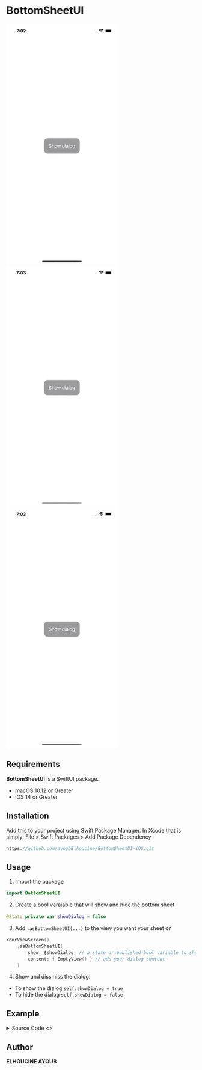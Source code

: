 # BottomSheetUI

![](demo_one.gif)    ![](demo_three.gif) 
![](demo_two.gif)


## Requirements 

**BottomSheetUI** is a SwiftUI package.

* macOS 10.12 or Greater 
* iOS 14 or Greater 


## Installation
Add this to your project using Swift Package Manager. In Xcode that is simply: File > Swift Packages > Add Package Dependency 
```swift
https://github.com/ayoubElhoucine/BottomSheetUI-iOS.git
```

## Usage
1. Import the package
```swift
import BottomSheetUI
```
2. Create a bool varaiable that will show and hide the bottom sheet
```swift
@State private var showDialog = false
```
3. Add `.asBottomSheetUI(...)` to the view you want your sheet on
```swift
YourViewScreen()
    .asBottomSheetUI(
        show: $showDialog, // a state or published bool variable to show and dissmiss the dialog
        content: { EmptyView() } // add your dialog content
    )
```
4. Show and dissmiss the dialog:
* To show the dialog `self.showDialog = true`
* To hide the dialog `self.showDialog = false`

## Example
<details>
<summary>Source Code <></summary>

```swift
import SwiftUI
import BottomSheetUI

struct ContentView: View {
    
    @State private var showDialog = false
    
    var body: some View {
        ZStack(alignment: .center) {
            Button {
                showDialog.toggle()
            } label: {
                Text("Show dialog").foregroundColor(.white)
            }
            .padding(16)
            .background(.gray)
        }
        .background(Color.white)
        .asBottomSheetUI(show: $showDialog, content: BottomSheetContent)
    } 
    
    @ViewBuilder
    private func BottomSheetContent() -> some View {
        VStack(spacing: 20) {
            Spacer().frame(height: 0)
            ForEach(0 ..< 6) { index in
                HStack(spacing: 10) {
                    Image(systemName: "list.bullet.circle")
                        .resizable()
                        .frame(width: 20, height: 20)
                        .foregroundColor(.white)
                    Text("Menu item \(index + 1)").foregroundColor(.white)
                    Spacer()
                }
            }
            Spacer().frame(height: 0)
        }
        .padding(20)
        .background(.black)
        .clipShape(RoundedRectangle(cornerRadius: 16))
        .padding(20)
        .shadow(radius: 5)
    }
}
```
</details>




## Author

__ELHOUCINE AYOUB__

